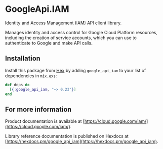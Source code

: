 # GoogleApi.IAM

Identity and Access Management (IAM) API client library.

Manages identity and access control for Google Cloud Platform resources, including the creation of service accounts, which you can use to authenticate to Google and make API calls.

## Installation

Install this package from [Hex](https://hex.pm) by adding
`google_api_iam` to your list of dependencies in `mix.exs`:

```elixir
def deps do
  [{:google_api_iam, "~> 0.23"}]
end
```

## For more information

Product documentation is available at [https://cloud.google.com/iam/](https://cloud.google.com/iam/).

Library reference documentation is published on Hexdocs at
[https://hexdocs.pm/google_api_iam](https://hexdocs.pm/google_api_iam).
